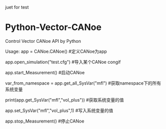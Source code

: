 juet for test


# Python-Vector-CANoe

Control Vector CANoe API by Python

Usage:
app = CANoe.CANoe() #定义CANoe为app

app.open_simulation("test.cfg") #导入某个CANoe congif

app.start_Measurement() #启动CANoe

var_from_namespace = app.get_all_SysVar("mfl") #获取namespace下的所有系统变量

print(app.get_SysVar("mfl","vol_plus")) #获取系统变量的值

app.set_SysVar("mfl","vol_plus",1)  #写入系统变量的值

app.stop_Measurement() #停止CANoe
